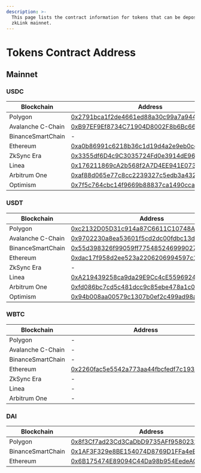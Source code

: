 ```yaml
---
description: >-
  This page lists the contract information for tokens that can be deposited to
  zkLink mainnet.
---
```


# Tokens Contract Address

## Mainnet

### USDC

<table data-full-width="false"><thead><tr><th>Blockchain</th><th>Address</th><th>Decimals</th></tr></thead><tbody><tr><td>Polygon</td><td><a href="https://polygonscan.com/token/0x2791bca1f2de4661ed88a30c99a7a9449aa84174">0x2791bca1f2de4661ed88a30c99a7a9449aa84174</a></td><td>6</td></tr><tr><td>Avalanche C-Chain</td><td><a href="https://snowtrace.io/token/0xB97EF9Ef8734C71904D8002F8b6Bc66Dd9c48a6E">0xB97EF9Ef8734C71904D8002F8b6Bc66Dd9c48a6E</a></td><td>6</td></tr><tr><td>BinanceSmartChain</td><td>-</td><td></td></tr><tr><td>Ethereum</td><td><a href="https://etherscan.io/token/0xa0b86991c6218b36c1d19d4a2e9eb0ce3606eb48">0xa0b86991c6218b36c1d19d4a2e9eb0ce3606eb48</a></td><td>6</td></tr><tr><td>ZkSync Era</td><td><a href="https://explorer.zksync.io/address/0x3355df6D4c9C3035724Fd0e3914dE96A5a83aaf4">0x3355df6D4c9C3035724Fd0e3914dE96A5a83aaf4</a></td><td>6</td></tr><tr><td>Linea</td><td><a href="https://lineascan.build/address/0x176211869ca2b568f2a7d4ee941e073a821ee1ff">0x176211869cA2b568f2A7D4EE941E073a821EE1ff</a></td><td>6</td></tr><tr><td>Arbitrum One</td><td><a href="https://arbiscan.io/token/0xaf88d065e77c8cc2239327c5edb3a432268e5831">0xaf88d065e77c8cc2239327c5edb3a432268e5831</a></td><td>6</td></tr><tr><td>Optimism</td><td><a href="https://optimistic.etherscan.io/token/0x7f5c764cbc14f9669b88837ca1490cca17c31607">0x7f5c764cbc14f9669b88837ca1490cca17c31607</a></td><td>6</td></tr></tbody></table>

### USDT

| Blockchain        | Address                                                                                                                        | Decimals |
| ----------------- | ------------------------------------------------------------------------------------------------------------------------------ | -------- |
| Polygon           | [0xc2132D05D31c914a87C6611C10748AEb04B58e8F](https://polygonscan.com/token/0xc2132D05D31c914a87C6611C10748AEb04B58e8F)         | 6        |
| Avalanche C-Chain | [0x9702230a8ea53601f5cd2dc00fdbc13d4df4a8c7](https://snowtrace.io/token/0x9702230a8ea53601f5cd2dc00fdbc13d4df4a8c7)            | 6        |
| BinanceSmartChain | [0x55d398326f99059ff775485246999027b3197955](https://bscscan.com/token/0x55d398326f99059ff775485246999027b3197955)             | 18       |
| Ethereum          | [0xdac17f958d2ee523a2206206994597c13d831ec7](https://etherscan.io/token/0xdac17f958d2ee523a2206206994597c13d831ec7)            | 6        |
| ZkSync Era        | -                                                                                                                              | -        |
| Linea             | [0xA219439258ca9da29E9Cc4cE5596924745e12B93](https://lineascan.build/address/0xa219439258ca9da29e9cc4ce5596924745e12b93)       | 6        |
| Arbitrum One      | [0xfd086bc7cd5c481dcc9c85ebe478a1c0b69fcbb9](https://arbiscan.io/token/0xfd086bc7cd5c481dcc9c85ebe478a1c0b69fcbb9)             | 6        |
| Optimism          | [0x94b008aa00579c1307b0ef2c499ad98a8ce58e58](https://optimistic.etherscan.io/token/0x94b008aa00579c1307b0ef2c499ad98a8ce58e58) | 6        |

### WBTC

| Blockchain        | Address                                                                                                             | Decimals |
| ----------------- | ------------------------------------------------------------------------------------------------------------------- | -------- |
| Polygon           | -                                                                                                                   |          |
| Avalanche C-Chain | -                                                                                                                   |          |
| BinanceSmartChain | -                                                                                                                   |          |
| Ethereum          | [0x2260fac5e5542a773aa44fbcfedf7c193bc2c599](https://etherscan.io/token/0x2260fac5e5542a773aa44fbcfedf7c193bc2c599) | 8        |
| ZkSync Era        | -                                                                                                                   |          |
| Linea             | -                                                                                                                   | -        |
| Arbitrum One      | -                                                                                                                   |          |

### DAI

| Blockchain        | Address                                                                                                                | Decimals |
| ----------------- | ---------------------------------------------------------------------------------------------------------------------- | -------- |
| Polygon           | [0x8f3Cf7ad23Cd3CaDbD9735AFf958023239c6A063](https://polygonscan.com/token/0x8f3cf7ad23cd3cadbd9735aff958023239c6a063) | 18       |
| BinanceSmartChain | [0x1AF3F329e8BE154074D8769D1FFa4eE058B1DBc3](https://bscscan.com/token/0x1af3f329e8be154074d8769d1ffa4ee058b1dbc3)     | 18       |
| Ethereum          | [0x6B175474E89094C44Da98b954EedeAC495271d0F](https://etherscan.io/token/0x6b175474e89094c44da98b954eedeac495271d0f)    | 18       |
